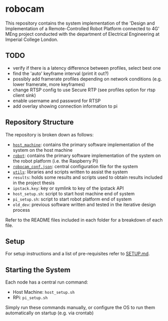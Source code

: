 # robocam

This repository contains the system implementation of the 'Design and Implementation of a Remote-Controlled Robot Platform connected to 4G' MEng project conducted with the department of Electrical Engineering at Imperial College London.

## TODO

- verify if there is a latency difference between profiles, select best one
- find the 'auto' keyframe interval (print it out?)
- possibly add framerate profiles depending on network conditions (e.g. lower framerate, more keyframes)
- change RTSP config to use Secure RTP (see profiles option for rtsp client sink)
- enable username and password for RTSP
- add overlay showing connection information to pi

## Repository Structure

The repository is broken down as follows:

- [`host_machine`](host_machine/README.md): contains the primary software implementation of the system on the host machine
- [`robot`](robot/README.md): contains the primary software implementation of the system on the robot platform (i.e. the Raspberry Pi)
- [`robocam_conf.json`](robocam_conf.json): central configuration file for the system
- [`utils`](utils/README.md): libraries and scripts written to assist the system
- `results`: holds some results and scripts used to obtain results included in the project thesis
- `ipstack.key`: key or symlink to key of the ipstack API
- `host_setup.sh`: script to start  host machine end of system
- `pi_setup.sh`: script to start robot platform end of system
- `old_dev`: previous software written and tested in the iterative design process

Refer to the README files included in each folder for a breakdown of each file.

## Setup

For setup instructions and a list of pre-requisites refer to [SETUP.md](SETUP.md).

## Starting the System

Each node has a central run command:

- Host Machine: `host_setup.sh`
- RPi: `pi_setup.sh`

Simply run these commands manually, or configure the OS to run them automatically on startup (e.g. via crontab)
